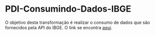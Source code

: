 # PDI-Consumindo-Dados-IBGE


O objetivo desta transformação é realizar o consumo de dados que são fornecidos pela API do IBGE. O link se encontra <a href="https://servicodados.ibge.gov.br/api/docs/localidades">aqui</a>.


